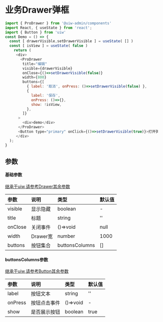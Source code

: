 # 业务Drawer弹框

<!--ProDrawer-->

```js
import { ProDrawer } from '@uiw-admin/components'
import React, { useState } from 'react';
import { Button } from 'uiw'
const Demo = () => {
  const [ drawerVisible,setDrawerVisible ] = useState( [] )
  const [ isView ] = useState( false )
    return (
     <div>
       <ProDrawer
        title="编辑"
        visible={drawerVisible}
        onClose={()=>setDrawerVisible(false)}
        width={800}
        buttons={[
          { label: '取消', onPress: ()=>setDrawerVisible(false) },
          {
            label: '保存',
            onPress: ()=>{},
            show: !isView,
          },
        ]}
      >
        <div>demo</div>
      </ProDrawer>
      <Button type="primary" onClick={()=>setDrawerVisible(true)}>打开弹框</Button>
     </div>
  );
}
```

## 参数

#### 基础参数
[继承于uiw,请参考Drawer其余参数](https://uiwjs.github.io/#/components/drawer)

| 参数       | 说明                                                 | 类型          | 默认值 |
| :--------- | :--------------------------------------------------- | :------------ | :----- |
| visible | 显示隐藏                                              | boolean     |   -   |
| title    | 标题                            | string      |  ''    |
| onClose     | 关闭事件                                  | ()=>void       | null  |
| width    | Drawer宽                                       | number       | 1000   |
| buttons   | 按钮集合                                       | buttonsColumns       | []   |


#### buttonsColumns参数
[继承于uiw,请参考Button其余参数](https://uiwjs.github.io/#/components/button)

| 参数       | 说明                                                   | 类型                     | 默认值 |
| :--------- | :--------------------------------------------------- | :------------------------| :----- |
| label      | 按钮文本   | string                   |   ''   |
| onPress  | 按钮点击事件          | ()=>void  |   -    |
| show      | 	是否展示按钮       | boolean	 |  true


